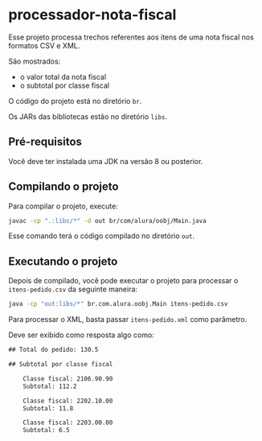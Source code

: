 # processador-nota-fiscal

Esse projeto processa trechos referentes aos itens de uma nota fiscal nos formatos CSV e XML.

São mostrados:

- o valor total da nota fiscal
- o subtotal por classe fiscal

O código do projeto está no diretório `br`.

Os JARs das bibliotecas estão no diretório `libs`.

## Pré-requisitos

Você deve ter instalada uma JDK na versão 8 ou posterior.

## Compilando o projeto

Para compilar o projeto, execute:

```sh
javac -cp ".:libs/*" -d out br/com/alura/oobj/Main.java
```

Esse comando terá o código compilado no diretório `out`.

## Executando o projeto

Depois de compilado, você pode executar o projeto para processar o `itens-pedido.csv` da seguinte maneira:

```sh
java -cp "out:libs/*" br.com.alura.oobj.Main itens-pedido.csv
```

Para processar o XML, basta passar `itens-pedido.xml` como parâmetro.

Deve ser exibido como resposta algo como:

```txt
## Total do pedido: 130.5

## Subtotal por classe fiscal

	Classe fiscal: 2106.90.90
	Subtotal: 112.2

	Classe fiscal: 2202.10.00
	Subtotal: 11.8

	Classe fiscal: 2203.00.00
	Subtotal: 6.5
```
